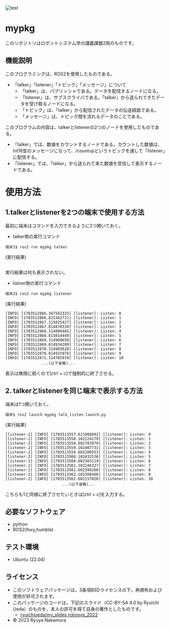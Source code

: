 ![test](https://github.com/ryuyanakamura2022/robosys2023_ROS2_mypkg/actions/workflows/test.yml/badge.svg)

# mypkg
このリポジトリはロボットシステム学の講義課題2用のものです。

## 機能説明
このプログラミングは、ROS2を使用したものである。
* 「talker」「listener」「トピック」「メッセージ」について
  * 「talker」は、パブリッシャである。データを配信するノードになる。
  * 「listener」は、サブスクライバである。「talker」から送られてきたデータを受け取るノードになる。
  * 「トピック」は、「talker」から配信されたデータの伝送経路である。
  * 「メッセージ」は、トピック間を流れるデータのことである。

このプログラムの内容は、talkerとlistenerの2つのノードを使用したものである。
* 「talker」では、数値をカウントするノードである。カウントした数値は、Int16型のメッセージになって、/countupというトピックを通して「listener」に配信する。
* 「listener」では、「talker」から送られて来た数値を受信して表示するノードである。

# 使用方法
## 1.talkerとlistenerを2つの端末で使用する方法
最初に端末はコマンドを入力できるように2つ開いておく。

* talker側の実行コマンド
```
端末1$ ros2 run mypkg talker
```
(実行結果)
```
```
実行結果は何も表示されない。

* listner側の実行コマンド
```
端末2$ ros2 run mypkg listener
```
(実行結果)
```
[INFO] [1703512866.347562333] [listener]: Listen: 0
[INFO] [1703512866.815362721] [listener]: Listen: 1
[INFO] [1703512867.315025427] [listener]: Listen: 2
[INFO] [1703512867.814878339] [listener]: Listen: 3
[INFO] [1703512868.314889485] [listener]: Listen: 4
[INFO] [1703512868.815014449] [listener]: Listen: 5
[INFO] [1703512869.314960658] [listener]: Listen: 6
[INFO] [1703512869.814934289] [listener]: Listen: 7
[INFO] [1703512870.314983628] [listener]: Listen: 8
[INFO] [1703512870.814915978] [listener]: Listen: 9
[INFO] [1703512871.314785919] [listener]: Listen: 10
                ...(以下省略)...
```
表示は無限に続くので[ctrl + c]で強制的に終了させる。

## 2. talkerとlistenerを同じ端末で表示する方法
端末は1つ開いておく。

```
端末$ ros2 launch mypkg talk_listen.launch.py
```
(実行結果)
```
[listener-2] [INFO] [1703513557.621988092] [listener]: Listen: 0
[listener-2] [INFO] [1703513558.102224179] [listener]: Listen: 1
[listener-2] [INFO] [1703513558.602783970] [listener]: Listen: 2
[listener-2] [INFO] [1703513559.102487731] [listener]: Listen: 3
[listener-2] [INFO] [1703513559.602200553] [listener]: Listen: 4
[listener-2] [INFO] [1703513560.102432536] [listener]: Listen: 5
[listener-2] [INFO] [1703513560.602303119] [listener]: Listen: 6
[listener-2] [INFO] [1703513561.102248327] [listener]: Listen: 7
[listener-2] [INFO] [1703513561.602399260] [listener]: Listen: 8
[listener-2] [INFO] [1703513562.102208466] [listener]: Listen: 9
[listener-2] [INFO] [1703513562.602157028] [listener]: Listen: 10
                         ...(以下省略)...
```
こちらも1と同様に終了させたいときは[ctrl + c]を入力する。

## 必要なソフトウェア
* python
* ROS2(foxy,humble)

## テスト環境
* Ubuntu (22.04) 

## ライセンス 
* このソフトウェアパッケージは，3条項BSDライセンスの下，再頒布および使用が許可されます。
* このパッケージのコードは，下記のスライド（CC-BY-SA 4.0 by Ryuichi Ueda）のものを，本人の許可を得て自身の著作としたものです。
  * [ryuichiueda/my_slides robosys_2022](https://github.com/ryuichiueda/my_slides/tree/master/robosys_2022)
* © 2023 Ryuya Nakamura
